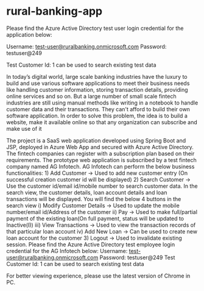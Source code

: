 # rural-banking-app

Please find the Azure Active Directory test user login credential for the application below:

Username: test-user@ruralbanking.onmicrosoft.com
Password: testuser@249

Test Customer Id: 1 can be used to search existing test data

In today’s digital world, large scale banking industries have the luxury to build and use various software applications to meet their business needs like handling customer information, storing transaction details, providing online services and so on. But a large number of small scale fintech industries are still using manual methods like writing in a notebook to handle customer data and their transactions. They can't afford to build their own software application. In order to solve this problem, the idea is to build a website, make it available online so that any organization can subscribe and make use of it

The project is a SaaS web application developed using Spring Boot and JSP, deployed in Azure Web App and secured with Azure Active Directory. The fintech companies can register with a subscription plan based on their requirements. The prototype web application is subscribed by a test fintech company named AG Infotech. AG Infotech can perform the below business functionalities: 1) Add Customer -> Used to add new customer entry (On successful creation customer id will be displayed) 2) Search Customer -> Use the customer id/email id/mobile number to search customer data. In the search view, the customer details, loan account details and loan transactions will be displayed. You will find the below 4 buttons in the search view i) Modify Customer Details -> Used to update the mobile number/email id/Address of the customer ii) Pay -> Used to make full/partial payment of the existing loan(On full payment, status will be updated to Inactive(I)) iii) View Transactions -> Used to view the transaction records of that particular loan account iv) Add New Loan -> Can be used to create new loan account for the customer 3) Logout -> Used to invalidate existing session. Please find the Azure Active Directory test employee login credential for the AG Infotech below: Username: test-user@ruralbanking.onmicrosoft.com Password: testuser@249 Test Customer Id: 1 can be used to search existing test data 

For better viewing experience, please use the latest version of Chrome in PC.
